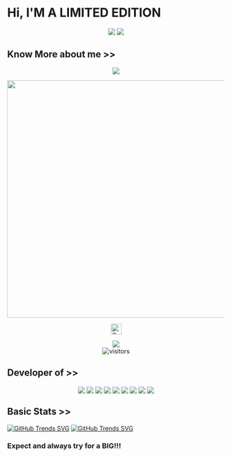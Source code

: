 # Hi, I'M A LIMITED EDITION

<p align="center">
<img src="https://raw.githubusercontent.com/RDXLR/RDXLR/main/IMG/rdxlr_logo_gif.gif">
<img src="https://raw.githubusercontent.com/RDXLR/RDXLR/main/IMG/keyboard.gif">
</p>

## Know More about me >>

<p align="center">
<img src="https://github-readme-stats.vercel.app/api?username=RDXLR&show_icons=true&theme=radical">
</p>

<p align="center">
<a href="https://github.com/rdxlr"><img width=550 src="https://github-profile-trophy.vercel.app/?username=rdxlr&theme=dracula&no-frame=true&title=Followers,Stars,Commit,Repository,Issues"/></a>
</p>

<p align="center">
<a href="https://github.com/rdxlr"><img height="25" title="Counter" src="https://komarev.com/ghpvc/?username=rdxlr&color=blueviolet&style=flat-square"></a>
</p>

<p align="center">
<a href="https://hits.seeyoufarm.com"><img src="https://hits.seeyoufarm.com/api/count/incr/badge.svg?url=https%3A%2F%2Fgithub.com%2FRDXLR&count_bg=%2379C83D&title_bg=%23555555&icon=&icon_color=%23E7E7E7&title=hits&edge_flat=true"/></a>
<br>
<img align="center" alt="visitors" src="https://visitor-badge.glitch.me/badge?page_id=RDXLR-admin&style=flat-square" />
</p>

## Developer of >>

<p align="center">
<a href="https://github.com/RDXLR/NPhisher" ><img align="center" src="https://github-readme-stats.vercel.app/api/pin/?username=RDXLR&repo=NPhisher&theme=radical"></a>
<a href="https://github.com/RDXLR/LPhisher" ><img align="center" src="https://github-readme-stats.vercel.app/api/pin/?username=RDXLR&repo=LPhisher&theme=radical"></a>
<a href="https://github.com/RDXLR/Tunneler" ><img align="center" src="https://github-readme-stats.vercel.app/api/pin/?username=RDXLR&repo=Tunneler&theme=radical"></a>
<a href="https://github.com/RDXLR/Metasploit-Termux" ><img align="center" src="https://github-readme-stats.vercel.app/api/pin/?username=RDXLR&repo=Metasploit-Termux&theme=radical"></a>
<a href="https://github.com/RDXLR/fl00d-wifi" ><img align="center" src="https://github-readme-stats.vercel.app/api/pin/?username=RDXLR&repo=fl00d-wifi&theme=radical"></a>
<a href="https://github.com/RDXLR/Forward-SMS" ><img align="center" src="https://github-readme-stats.vercel.app/api/pin/?username=RDXLR&repo=Forward-SMS&theme=radical"></a>
<a href="https://github.com/RDXLR/keylogger" ><img align="center" src="https://github-readme-stats.vercel.app/api/pin/?username=RDXLR&repo=Keylogger&theme=radical"></a>
<a href="https://github.com/RDXLR/plit" ><img align="center" src="https://github-readme-stats.vercel.app/api/pin/?username=RDXLR&repo=PLIT&theme=radical"></a>
<a href="https://github.com/RDXLR/MSF-payload-autostart" ><img align="center" src="https://github-readme-stats.vercel.app/api/pin/?username=RDXLR&repo=MSF-payload-autostart&theme=radical"></a>
</p>
 
## Basic Stats >>
[![GitHub Trends SVG](https://api.githubtrends.io/user/svg/RDXLR/langs?time_range=one_year&theme=synthwaves)](https://githubtrends.io)
[![GitHub Trends SVG](https://api.githubtrends.io/user/svg/RDXLR/repos?time_range=one_year&theme=synthwaves)](https://githubtrends.io)

### Expect and always try for a BIG!!!
